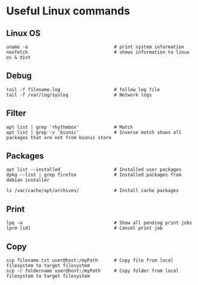 # Useful Linux commands

## Linux OS

    uname -a                                # print system information
    neofetch                                # shows information to linux os & dist

## Debug

    tail -f filename.log                    # follow log file
    tail -f /var/log/syslog                 # Network logs

## Filter
    apt list | grep 'rhythmbox'             # Match
    apt list | grep -v 'bionic'             # Inverse match shows all packages that are not from bionic store
    
## Packages

    apt list --installed                    # Installed user packages
    dpkg --list | grep firefox              # Installed packages from debian installer
    
    ls /var/cache/apt/archives/             # Install cache packages
    
## Print

    lpq -a                                  # Show all pending print jobs
    lprm [id]                               # Cancel print job

## Copy

    scp filename.txt user@host:/myPath      # Copy file from local filesystem to target filesystem
    scp -r foldername user@host:/myPath     # Copy folder from local filesystem to target filesystem
